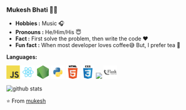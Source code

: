 ### Mukesh Bhati 👨‍💻

<!--
**bhati-mukesh/bhati-mukesh** is a ✨ _special_ ✨ repository because its `README.md` (this file) appears on your GitHub profile.

Here are some ideas to get you started:
-->
-  **Hobbies :** Music :headphones:
-  **Pronouns :** He/Him/His :innocent:
-  **Fact :** First solve the problem, then write the code :heart: 
-  **Fun fact :** When most developer loves coffee:sweat_smile: But, I prefer tea :tea:

**Languages:**  

<code><img height="35" src="https://raw.githubusercontent.com/github/explore/80688e429a7d4ef2fca1e82350fe8e3517d3494d/topics/javascript/javascript.png"></code>
<code><img height="35" src="https://raw.githubusercontent.com/github/explore/80688e429a7d4ef2fca1e82350fe8e3517d3494d/topics/react/react.png"></code>
<code><img height="35" src="https://raw.githubusercontent.com/github/explore/80688e429a7d4ef2fca1e82350fe8e3517d3494d/topics/nodejs/nodejs.png"></code>
<code><img height="35" src="https://raw.githubusercontent.com/github/explore/80688e429a7d4ef2fca1e82350fe8e3517d3494d/topics/python/python.png"></code>
<code><img height="35" src="https://raw.githubusercontent.com/github/explore/80688e429a7d4ef2fca1e82350fe8e3517d3494d/topics/html/html.png"></code>
<code><img height="35" src="https://raw.githubusercontent.com/github/explore/80688e429a7d4ef2fca1e82350fe8e3517d3494d/topics/css/css.png"></code>
<code><img height="35" src="https://raw.githubusercontent.com/github/explore/80688e429a7d4ef2fca1e82350fe8e3517d3494d/topics/boostrap/boostrap.png"></code>
<code><img height="35" src="https://raw.githubusercontent.com/github/explore/80688e429a7d4ef2fca1e82350fe8e3517d3494d/topics/flask/flask.png"></code>

![github stats](https://github-readme-stats.vercel.app/api?username=bhati-mukesh&show_icons=true)


⭐️ From [mukesh](http://www.github.com/bhati-mukesh)
